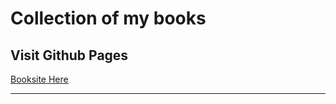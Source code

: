 # Collection of my books

## Visit Github Pages

[Booksite Here](https://Jamsjz.github.io/books/)

---
